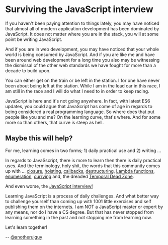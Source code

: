 # Surviving the JavaScript interview

If you haven't been paying attention to things lately, you may have noticed that almost all of modern application development has been dominated by JavaScript. It does not matter where you are in the stack, you will at some point be writing JavaScript.

And if you are in web development, you may have noticed that your whole world is being consumed by JavaScript. And if you are like me and have been around web development for a long time you also may be witnessing the dismissal of the other web standards we have fought for more than a decade to build upon.

You can either get on the train or be left in the station. I for one have never been about being left at the station. While I am in the lead car in this race, I am still in the race and I will do what I need to in order to keep racing.

JavaScript is here and it's not going anywhere. In fact, with latest ES6 updates, you could ague that JavaScript has come of age in regards to being considered a real programming language. So where does that put people like you and me? On the learning curve, that's where. And for some more so than others, that curve is steep as hell.

## Maybe this will help?

For me, learning comes in two forms; 1) daily practical use and 2) writing ...

In regards to JavaSscript, there is more to learn then there is daily practical uses. And the terminology, holy shit, the words that this community comes up with ... [closure](thingsToKnow/closure.html), [hoisting](thingsToKnow/hoisting.html), [callbacks](thingsToKnow/callbacks.html), [destructuring](thingsToKnow/destructuring.html), [Lambda functions](thingsToKnow/lamdaFunctions.html), [enumeration](thingsToKnow/enumeration.html), [currying](thingsToKnow/currying.html) and, the dreaded [Temporal Dead Zone](thingsToKnow/tdz.html).

And even worse, the [JavaScript interview!](interview/)

Learning JavaScript is a process of daily challenges. And what better way to challenge yourself than coming up with 1001 little exercises and self publishing them on the internets. I am NOT a JavaScript master or expert by any means, nor do I have a CS degree. But that has never stopped from learning something in the past and not stopping me from learning now.

Let's learn together!

-- [@anotheruiguy](http://www.twitter.com/anotheruiguy)
